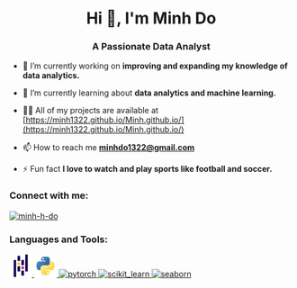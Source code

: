 <h1 align="center">Hi 👋, I'm Minh Do</h1>
<h3 align="center">A Passionate Data Analyst</h3>

- 🔭 I’m currently working on **improving and expanding my knowledge of data analytics.**

- 🌱 I’m currently learning about **data analytics and machine learning.**

- 👨‍💻 All of my projects are available at [https://minh1322.github.io/Minh.github.io/](https://minh1322.github.io/Minh.github.io/)

- 📫 How to reach me **minhdo1322@gmail.com**

- ⚡ Fun fact **I love to watch and play sports like football and soccer.**

<h3 align="left">Connect with me:</h3>
<p align="left">
<a href="https://linkedin.com/in/minh-h-do" target="blank"><img align="center" src="https://raw.githubusercontent.com/rahuldkjain/github-profile-readme-generator/master/src/images/icons/Social/linked-in-alt.svg" alt="minh-h-do" height="30" width="40" /></a>
</p>

<h3 align="left">Languages and Tools:</h3>
<p align="left"> <a href="https://pandas.pydata.org/" target="_blank" rel="noreferrer"> <img src="https://raw.githubusercontent.com/devicons/devicon/2ae2a900d2f041da66e950e4d48052658d850630/icons/pandas/pandas-original.svg" alt="pandas" width="40" height="40"/> </a> <a href="https://www.python.org" target="_blank" rel="noreferrer"> <img src="https://raw.githubusercontent.com/devicons/devicon/master/icons/python/python-original.svg" alt="python" width="40" height="40"/> </a> <a href="https://pytorch.org/" target="_blank" rel="noreferrer"> <img src="https://www.vectorlogo.zone/logos/pytorch/pytorch-icon.svg" alt="pytorch" width="40" height="40"/> </a> <a href="https://scikit-learn.org/" target="_blank" rel="noreferrer"> <img src="https://upload.wikimedia.org/wikipedia/commons/0/05/Scikit_learn_logo_small.svg" alt="scikit_learn" width="40" height="40"/> </a> <a href="https://seaborn.pydata.org/" target="_blank" rel="noreferrer"> <img src="https://seaborn.pydata.org/_images/logo-mark-lightbg.svg" alt="seaborn" width="40" height="40"/> </a> </p>
